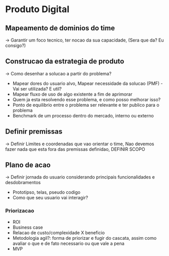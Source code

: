 # Produto Digital
## Mapeamento de dominios do time
-> Garantir um foco tecnico, ter nocao da sua capacidade, (Sera que da? Eu consigo?)

## Construcao da estrategia de produto
-> Como desenhar a solucao a partir do problema?
 - Mapear dores do usuario alvo, Mapear necessidade da solucao (PMF) - Vai ser utilizada? E util?
 - Mapear fluxo de uso de algo existente a fim de aprimorar
 - Quem ja esta resolvendo esse problema, e como posso melhorar isso?
 - Ponto de equilibrio entre o problema ser relevante e ter publico para o problema
 - Benchmark de um processo dentro do mercado, interno ou externo

## Definir premissas
-> Definir Limites e coordenadas que vao orientar o time, Nao devemos fazer nada que esta fora das premissas definidao, DEFINIR SCOPO

## Plano de acao
-> Definir jornada do usuario considerando principais funcionalidades e desdobramentos
 - Prototipso, telas, pseudo codigo
 - Como que seu usuario vai interagir?
### Priorizacao
 - ROI
 - Business case
 - Relacao de custo/complexidade X beneficio
 - Metodologia agil?: forma de priorizar e fugir do cascata, assim como avaliar o que e de fato necessario ou que vale a pena 
 - MVP





